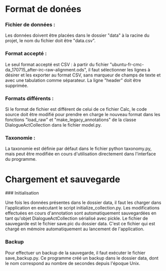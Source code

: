 # Format de donées

### Fichier de données :

Les données doivent être placées dans le dossier "data" à la racine du projet, le nom du fichier doit être "data.csv".

### Format accepté :

Le seul format accepté est CSV : à partir du fichier "ubuntu-fr-cmc-da_170715_after-irc-raw-alignment.ods", il faut sélectionner les lignes à désirer et les exporter au format CSV, sans marqueur de champs de texte et avec une tabulation comme séparateur. La ligne "header" doit être supprimée.

### Formats différents :

Si le format de fichier est différent de celui de ce fichier Calc, le code source doit être modifié pour prendre en charge le nouveau format dans les fonctions "load_raw" et "make_legacy_annotations" de la classe DialogueActCollection dans le fichier model.py.

### Taxonomie :

La taxonomie est définie par défaut dans le fichier python taxonomy.py, mais peut être modifiée en cours d'utilisation directement dans l'interface du programme.

# Chargement et sauvegarde

### Initialisation

Une fois les données présentes dans le dossier data, il faut les charger dans l'application en exécutant le script initialize_collection.py. Les modifications effectuées en cours d'annotation sont automatiquement sauvegardées en tant qu'objet DialogueActCollection sérialisé avec pickle. Le fichier de sauvegarde est le fichier save.pic du dossier data. C'est ce fichier qui est chargé en mémoire automatiquement au lancement de l'application.

### Backup

Pour effectuer un backup de la sauvegarde, il faut exécuter le fichier save_backup.py. Ce programme créé un backup dans le dossier data, dont le nom correspond au nombre de secondes depuis l'époque Unix.
